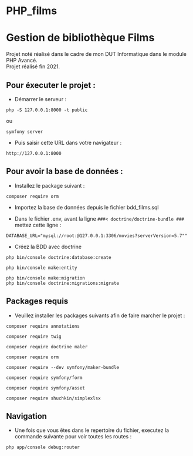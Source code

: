 # PHP_films

# Gestion de bibliothèque Films

Projet noté réalisé dans le cadre de mon DUT Informatique dans le module PHP Avancé.  
Projet réalisé fin 2021.

## Pour éxecuter le projet :

* Démarrer le serveur :

```
php -S 127.0.0.1:8000 -t public
```
ou
```
symfony server
```

* Puis saisir cette URL dans votre navigateur :

```
http://127.0.0.1:8000
```

## Pour avoir la base de données :

* Installez le package suivant :

```
composer require orm
```

* Importez la base de données depuis le fichier bdd_films.sql

* Dans le fichier .env, avant la ligne ```###< doctrine/doctrine-bundle ###``` mettez cette ligne :
```
DATABASE_URL="mysql://root:@127.0.0.1:3306/movies?serverVersion=5.7""
```

* Créez la BDD avec doctrine
```
php bin/console doctrine:database:create

php bin/console make:entity

php bin/console make:migration  
php bin/console doctrine:migrations:migrate
```

## Packages requis

* Veuillez installer les packages suivants afin de faire marcher le projet :

```composer require annotations```

```composer require twig```

```composer require doctrine maler```

```composer require orm```

```composer require --dev symfony/maker-bundle```

```composer require symfony/form```

```composer require symfony/asset```

```composer require shuchkin/simplexlsx```

## Navigation

* Une fois que vous êtes dans le repertoire du fichier, executez la commande suivante pour voir toutes les routes :
```
php app/console debug:router
```
